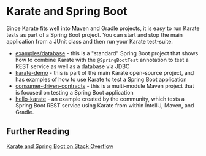 # Karate and Spring Boot

Since Karate fits well into Maven and Gradle projects, it is easy to run Karate tests as part of a Spring Boot project. You can start and stop the main application from a JUnit class and then run your Karate test-suite.

* [examples/database](../database/README.md) - this is a "standard" Spring Boot project that shows how to combine Karate with the `@SpringBootTest` annotation to test a REST service as well as a database via JDBC
* [karate-demo](https://github.com/karatelabs/karate/tree/master/karate-demo) - this is part of the main Karate open-source project, and has examples of how to use Karate to test a Spring Boot application
* [consumer-driven-contracts](https://github.com/karatelabs/karate/tree/master/examples/consumer-driven-contracts) - this is a multi-module Maven project that is focused on testing a Spring Boot application
* [hello-karate](https://github.com/Sdaas/hello-karate) - an example created by the community, which tests a Spring Boot REST service using Karate from within IntelliJ, Maven, and Gradle.

## Further Reading

[Karate and Spring Boot on Stack Overflow](https://stackoverflow.com/search?q=%5Bkarate%5D+spring+boot)

